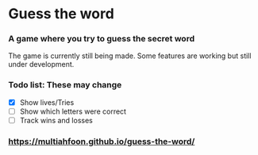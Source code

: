 # Guess the word
### A game where you try to guess the secret word

The game is currently still being made. Some features are working but still under development. 


### Todo list: These may change

- [x]   Show lives/Tries
- [ ]   Show which letters were correct
- [ ]   Track wins and losses

### https://multiahfoon.github.io/guess-the-word/